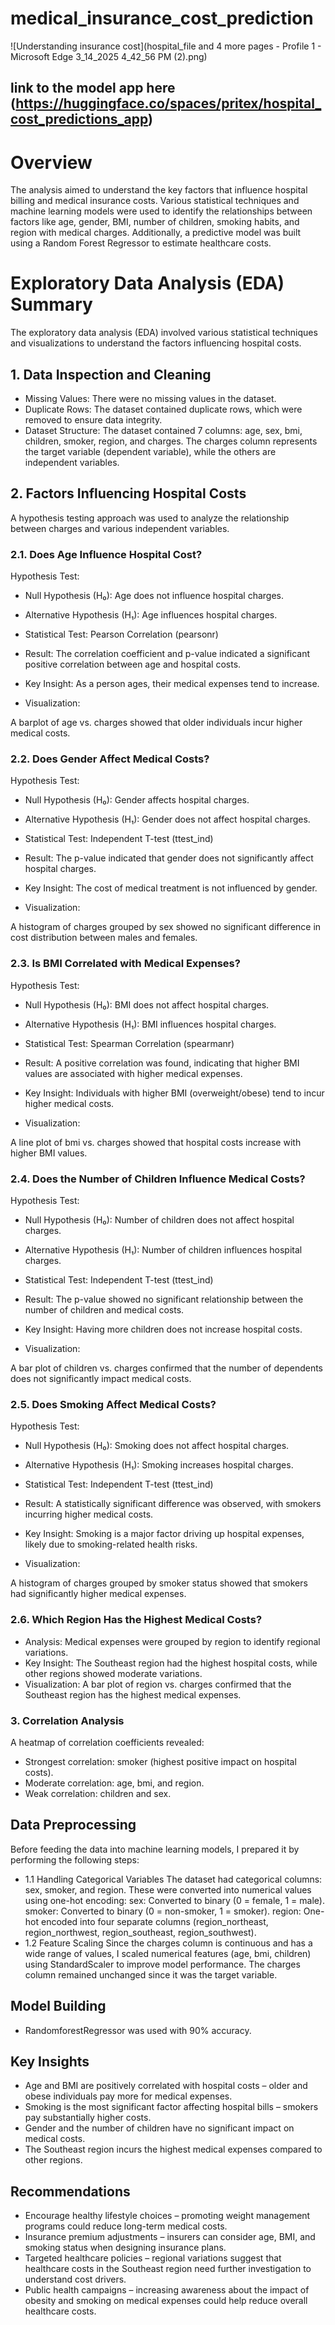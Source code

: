 # medical_insurance_cost_prediction
![Understanding insurance cost](hospital_file and 4 more pages - Profile 1 - Microsoft​ Edge 3_14_2025 4_42_56 PM (2).png)

## link to the model  app here (https://huggingface.co/spaces/pritex/hospital_cost_predictions_app)

# Overview
The analysis aimed to understand the key factors that influence hospital billing and medical insurance costs. Various statistical techniques and machine learning models were used to identify the relationships between factors like age, gender, BMI, number of children, smoking habits, and region with medical charges. Additionally, a predictive model was built using a Random Forest Regressor to estimate healthcare costs.


# Exploratory Data Analysis (EDA) Summary
The exploratory data analysis (EDA) involved various statistical techniques and visualizations to understand the factors influencing hospital costs.

## 1. Data Inspection and Cleaning
- Missing Values: There were no missing values in the dataset.
- Duplicate Rows: The dataset contained duplicate rows, which were removed to ensure data integrity.
- Dataset Structure:
The dataset contained 7 columns: age, sex, bmi, children, smoker, region, and charges.
The charges column represents the target variable (dependent variable), while the others are independent variables.
## 2. Factors Influencing Hospital Costs
A hypothesis testing approach was used to analyze the relationship between charges and various independent variables.

### 2.1. Does Age Influence Hospital Cost?
Hypothesis Test:

- Null Hypothesis (H₀): Age does not influence hospital charges.
- Alternative Hypothesis (H₁): Age influences hospital charges.
- Statistical Test: Pearson Correlation (pearsonr)

- Result: The correlation coefficient and p-value indicated a significant positive correlation between age and hospital costs.

- Key Insight: As a person ages, their medical expenses tend to increase.

- Visualization:

A barplot of age vs. charges showed that older individuals incur higher medical costs.
### 2.2. Does Gender Affect Medical Costs?
Hypothesis Test:

- Null Hypothesis (H₀): Gender affects hospital charges.
- Alternative Hypothesis (H₁): Gender does not affect hospital charges.
- Statistical Test: Independent T-test (ttest_ind)

- Result: The p-value indicated that gender does not significantly affect hospital charges.

- Key Insight: The cost of medical treatment is not influenced by gender.

- Visualization:

A histogram of charges grouped by sex showed no significant difference in cost distribution between males and females.
### 2.3. Is BMI Correlated with Medical Expenses?
Hypothesis Test:

- Null Hypothesis (H₀): BMI does not affect hospital charges.
- Alternative Hypothesis (H₁): BMI influences hospital charges.
- Statistical Test: Spearman Correlation (spearmanr)

- Result: A positive correlation was found, indicating that higher BMI values are associated with higher medical expenses.

- Key Insight: Individuals with higher BMI (overweight/obese) tend to incur higher medical costs.

- Visualization:

A line plot of bmi vs. charges showed that hospital costs increase with higher BMI values.
### 2.4. Does the Number of Children Influence Medical Costs?
Hypothesis Test:

- Null Hypothesis (H₀): Number of children does not affect hospital charges.
- Alternative Hypothesis (H₁): Number of children influences hospital charges.
- Statistical Test: Independent T-test (ttest_ind)

- Result: The p-value showed no significant relationship between the number of children and medical costs.

- Key Insight: Having more children does not increase hospital costs.

- Visualization:

A bar plot of children vs. charges confirmed that the number of dependents does not significantly impact medical costs.
### 2.5. Does Smoking Affect Medical Costs?
Hypothesis Test:

- Null Hypothesis (H₀): Smoking does not affect hospital charges.
- Alternative Hypothesis (H₁): Smoking increases hospital charges.
- Statistical Test: Independent T-test (ttest_ind)

- Result: A statistically significant difference was observed, with smokers incurring higher medical costs.

- Key Insight: Smoking is a major factor driving up hospital expenses, likely due to smoking-related health risks.

- Visualization:

A histogram of charges grouped by smoker status showed that smokers had significantly higher medical expenses.
### 2.6. Which Region Has the Highest Medical Costs?
- Analysis: Medical expenses were grouped by region to identify regional variations.
- Key Insight: The Southeast region had the highest hospital costs, while other regions showed moderate variations.
- Visualization:
A bar plot of region vs. charges confirmed that the Southeast region has the highest medical expenses.
### 3. Correlation Analysis
A heatmap of correlation coefficients revealed:
- Strongest correlation: smoker (highest positive impact on hospital costs).
- Moderate correlation: age, bmi, and region.
- Weak correlation: children and sex.

## Data Preprocessing
Before feeding the data into machine learning models, I prepared it by performing the following steps:

- 1.1 Handling Categorical Variables
The dataset had categorical columns:
sex, smoker, and region.
These were converted into numerical values using one-hot encoding:
sex: Converted to binary (0 = female, 1 = male).
smoker: Converted to binary (0 = non-smoker, 1 = smoker).
region: One-hot encoded into four separate columns (region_northeast, region_northwest, region_southeast, region_southwest).
- 1.2 Feature Scaling
Since the charges column is continuous and has a wide range of values, I scaled numerical features (age, bmi, children) using StandardScaler to improve model performance.
The charges column remained unchanged since it was the target variable.
## Model Building
- RandomforestRegressor was used with 90% accuracy.

## Key Insights
- Age and BMI are positively correlated with hospital costs – older and obese individuals pay more for medical expenses.
- Smoking is the most significant factor affecting hospital bills – smokers pay substantially higher costs.
- Gender and the number of children have no significant impact on medical costs.
- The Southeast region incurs the highest medical expenses compared to other regions.
## Recommendations
- Encourage healthy lifestyle choices – promoting weight management  programs could reduce long-term medical costs.
- Insurance premium adjustments – insurers can consider age, BMI, and smoking status when designing insurance plans.
- Targeted healthcare policies – regional variations suggest that healthcare costs in the Southeast region need further investigation to understand cost drivers.
- Public health campaigns – increasing awareness about the impact of obesity and smoking on medical expenses could help reduce overall healthcare costs.
